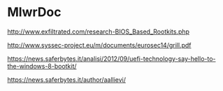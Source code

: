 # MlwrDoc


http://www.exfiltrated.com/research-BIOS_Based_Rootkits.php

http://www.syssec-project.eu/m/documents/eurosec14/grill.pdf

https://news.saferbytes.it/analisi/2012/09/uefi-technology-say-hello-to-the-windows-8-bootkit/

https://news.saferbytes.it/author/aallievi/


